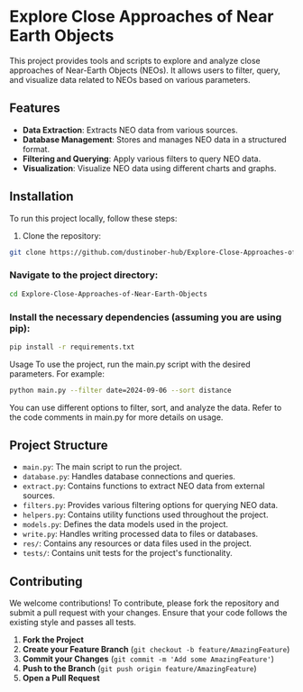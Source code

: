 # Explore Close Approaches of Near Earth Objects

This project provides tools and scripts to explore and analyze close approaches of Near-Earth Objects (NEOs). It allows users to filter, query, and visualize data related to NEOs based on various parameters.

## Features

- **Data Extraction**: Extracts NEO data from various sources.
- **Database Management**: Stores and manages NEO data in a structured format.
- **Filtering and Querying**: Apply various filters to query NEO data.
- **Visualization**: Visualize NEO data using different charts and graphs.

## Installation

To run this project locally, follow these steps:

1. Clone the repository:

```bash
git clone https://github.com/dustinober-hub/Explore-Close-Approaches-of-Near-Earth-Objects.git
```

### Navigate to the project directory:

```bash
cd Explore-Close-Approaches-of-Near-Earth-Objects
```

### Install the necessary dependencies (assuming you are using pip):

```bash
pip install -r requirements.txt
```
Usage
To use the project, run the main.py script with the desired parameters. For example:

```bash
python main.py --filter date=2024-09-06 --sort distance
```

You can use different options to filter, sort, and analyze the data. Refer to the code comments in main.py for more details on usage.

## Project Structure

- `main.py`: The main script to run the project.
- `database.py`: Handles database connections and queries.
- `extract.py`: Contains functions to extract NEO data from external sources.
- `filters.py`: Provides various filtering options for querying NEO data.
- `helpers.py`: Contains utility functions used throughout the project.
- `models.py`: Defines the data models used in the project.
- `write.py`: Handles writing processed data to files or databases.
- `res/`: Contains any resources or data files used in the project.
- `tests/`: Contains unit tests for the project's functionality.

## Contributing

We welcome contributions! To contribute, please fork the repository and submit a pull request with your changes. Ensure that your code follows the existing style and passes all tests.

1. **Fork the Project**
2. **Create your Feature Branch** (`git checkout -b feature/AmazingFeature`)
3. **Commit your Changes** (`git commit -m 'Add some AmazingFeature'`)
4. **Push to the Branch** (`git push origin feature/AmazingFeature`)
5. **Open a Pull Request**

